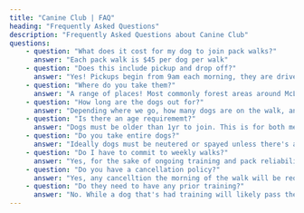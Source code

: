 ```yaml
---
title: "Canine Club | FAQ"
heading: "Frequently Asked Questions"
description: "Frequently Asked Questions about Canine Club"
questions:
    - question: "What does it cost for my dog to join pack walks?"
      answer: "Each pack walk is $45 per dog per walk"
    - question: "Does this include pickup and drop off?"
      answer: "Yes! Pickups begin from 9am each morning, they are driven to the walking area and then dropped home after."
    - question: "Where do you take them?"
      answer: "A range of places! Most commonly forest areas around McLeans Island or Waimakariri River, however, we may go as far as Rakaia some days or Christchurch on others."
    - question: "How long are the dogs out for?"
      answer: "Depending where we go, how many dogs are on the walk, and where your dog sits on the pickup list, they could be out from 2-4 hours."
    - question: "Is there an age requirememt?"
      answer: "Dogs must be older than 1yr to join. This is for both mental and physical maturity reasons."
    - question: "Do you take entire dogs?"
      answer: "Ideally dogs must be neutered or spayed unless there's a special circumstance. Please reach out if your dog in entire!"
    - question: "Do I have to commit to weekly walks?"
      answer: "Yes, for the sake of ongoing training and pack reliability, once you sign up it is required to be weekly."
    - question: "Do you have a cancellation policy?"
      answer: "Yes, any cancelltion the morning of the walk will be required to be paid in full. In emergency circusmtances, exceptions will be made. "
    - question: "Do they need to have any prior training?"
      answer: "No. While a dog that's had training will likely pass their assessment and slot into the pack easier, at the end of the day I will teach the dog everything they need in order to become a thriving part of the pack. Please note, your dog may walk nicely for me because I've put in the work with them, this does not automatically mean thye'll begin walking nicely for you. If you'd like to be recommended a local trainer to help with leash work, please reach out!"
---
```

